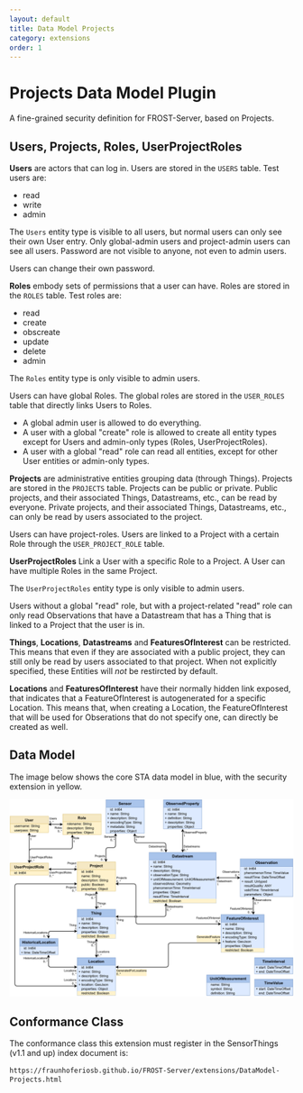 ```yaml
---
layout: default
title: Data Model Projects
category: extensions
order: 1
---
```


# Projects Data Model Plugin

A fine-grained security definition for FROST-Server, based on Projects.

## Users, Projects, Roles, UserProjectRoles

**Users** are actors that can log in. Users are stored in the `USERS` table. Test users are:
- read
- write
- admin

The `Users` entity type is visible to all users, but normal users can only see their own User entry.
Only global-admin users and project-admin users can see all users.
Password are not visible to anyone, not even to admin users.

Users can change their own password.

**Roles** embody sets of permissions that a user can have. Roles are stored in the `ROLES` table. Test roles are:

- read
- create
- obscreate
- update
- delete
- admin

The `Roles` entity type is only visible to admin users.

Users can have global Roles. The global roles are stored in the `USER_ROLES` table that directly links Users to Roles.

- A global admin user is allowed to do everything.
- A user with a global "create" role is allowed to create all entity types except for Users and admin-only types (Roles, UserProjectRoles).
- A user with a global "read" role can read all entities, except for other User entities or admin-only types.

**Projects** are administrative entities grouping data (through Things).
Projects are stored in the `PROJECTS` table.
Projects can be public or private.
Public projects, and their associated Things, Datastreams, etc., can be read by everyone.
Private projects, and their associated Things, Datastreams, etc., can only be read by users associated to the project.

Users can have project-roles. Users are linked to a Project with a certain Role through the `USER_PROJECT_ROLE` table.

**UserProjectRoles** Link a User with a specific Role to a Project. A User can have multiple Roles in the same Project.

The `UserProjectRoles` entity type is only visible to admin users.

Users without a global "read" role, but with a project-related "read" role can only read Observations that have a Datastream that has a Thing that is linked to a Project that the user is in.

**Things**, **Locations**, **Datastreams** and **FeaturesOfInterest** can be restricted.
This means that even if they are associated with a public project, they can still only be read by users associated to that project.
When not explicitly specified, these Entities will *not* be restircted by default.

**Locations** and **FeaturesOfInterest** have their normally hidden link exposed, that indicates that a FeatureOfInterest is autogenerated for a specific Location.
This means that, when creating a Location, the FeatureOfInterest that will be used for Obserations that do not specify one, can directly be created as well.

## Data Model

The image below shows the core STA data model in blue, with the security extension in yellow.

![Data Model](../images/Datamodel-SensorThingsApi-Projects.drawio.png)


## Conformance Class

The conformance class this extension must register in the SensorThings (v1.1 and up) index document is:

    https://fraunhoferiosb.github.io/FROST-Server/extensions/DataModel-Projects.html

